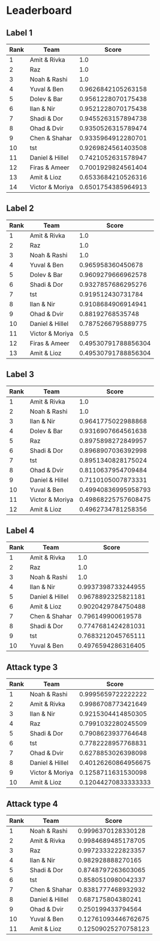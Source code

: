 # Leaderboard

## Label 1
| Rank | Team | Score |
|---|---|---|
|1|Amit & Rivka|1.0|
|2|Raz|1.0|
|3|Noah & Rashi|1.0|
|4|Yuval & Ben|0.9626842105263158|
|5|Dolev & Bar|0.9561228070175438|
|6|Ilan & Nir|0.9521228070175438|
|7|Shadi & Dor|0.9455263157894738|
|8|Ohad & Dvir|0.9350526315789474|
|9|Chen & Shahar|0.9335964912280701|
|10|tst|0.9269824561403508|
|11|Daniel & Hillel|0.7421052631578947|
|12|Firas & Ameer|0.7001929824561404|
|13|Amit & Lioz|0.6533684210526316|
|14|Victor & Moriya|0.6501754385964913|


## Label 2
| Rank | Team | Score |
|---|---|---|
|1|Amit & Rivka|1.0|
|2|Raz|1.0|
|3|Noah & Rashi|1.0|
|4|Yuval & Ben|0.965958360450678|
|5|Dolev & Bar|0.9609279666962578|
|6|Shadi & Dor|0.9327857686295276|
|7|tst|0.919512430731784|
|8|Ilan & Nir|0.9108684906914941|
|9|Ohad & Dvir|0.88192768535748|
|10|Daniel & Hillel|0.7875266795889775|
|11|Victor & Moriya|0.5|
|12|Firas & Ameer|0.49530791788856304|
|13|Amit & Lioz|0.49530791788856304|


## Label 3
| Rank | Team | Score |
|---|---|---|
|1|Amit & Rivka|1.0|
|2|Noah & Rashi|1.0|
|3|Ilan & Nir|0.9641775022988868|
|4|Dolev & Bar|0.9316907664561638|
|5|Raz|0.8975898272849957|
|6|Shadi & Dor|0.8968907036392998|
|7|tst|0.8951340828175024|
|8|Ohad & Dvir|0.8110637954709484|
|9|Daniel & Hillel|0.7110105007873331|
|10|Yuval & Ben|0.49940836995958793|
|11|Victor & Moriya|0.49868225757608475|
|12|Amit & Lioz|0.4962734781258356|


## Label 4
| Rank | Team | Score |
|---|---|---|
|1|Amit & Rivka|1.0|
|2|Raz|1.0|
|3|Noah & Rashi|1.0|
|4|Ilan & Nir|0.9937398733244955|
|5|Daniel & Hillel|0.9678892325821181|
|6|Amit & Lioz|0.9020429784750488|
|7|Chen & Shahar|0.796149900619578|
|8|Shadi & Dor|0.7747681424281031|
|9|tst|0.7683212045765111|
|10|Yuval & Ben|0.4976594286316405|


## Attack type 3
| Rank | Team | Score |
|---|---|---|
|1|Noah & Rashi|0.9995659722222222|
|2|Amit & Rivka|0.9986708773421649|
|3|Ilan & Nir|0.9215304414850305|
|4|Raz|0.7991032280245509|
|5|Shadi & Dor|0.7908623937764648|
|6|tst|0.7782228957768831|
|7|Ohad & Dvir|0.6278853026398098|
|8|Daniel & Hillel|0.40126260864956675|
|9|Victor & Moriya|0.1258711631530098|
|10|Amit & Lioz|0.12044270833333333|


## Attack type 4
| Rank | Team | Score |
|---|---|---|
|1|Noah & Rashi|0.9996370128330128|
|2|Amit & Rivka|0.9984689485178705|
|3|Raz|0.9972333222823357|
|4|Ilan & Nir|0.982928888270165|
|5|Shadi & Dor|0.8748797263603065|
|6|tst|0.8580510980042337|
|7|Chen & Shahar|0.8381777468932932|
|8|Daniel & Hillel|0.687175804380241|
|9|Ohad & Dvir|0.250199433794564|
|10|Yuval & Ben|0.12761093446762675|
|11|Amit & Lioz|0.12509025270758123|


